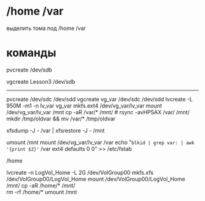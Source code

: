 # /home /var

выделить тома под /home /var

# команды
pvcreate /dev/sdb

vgcreate Lesson3 /dev/sdb

___________________________________
pvcreate /dev/sdc /dev/sdd
vgcreate vg_var /dev/sdc /dev/sdd
lvcreate -L 950M -m1 -n lv_var vg_var
mkfs.ext4 /dev/vg_var/lv_var
mount /dev/vg_var/lv_var /mnt
cp -aR /var/* /mnt/      # rsync -avHPSAX /var/ /mnt/
mkdir /tmp/oldvar && mv /var/* /tmp/oldvar

xfsdump -J - /var | xfsrestore -J - /mnt

umount /mnt 
mount /dev/vg_var/lv_var /var
echo "`blkid | grep var: | awk '{print $2}'` /var ext4 defaults 0 0" >> /etc/fstab


/home

lvcreate -n LogVol_Home -L 2G /dev/VolGroup00
mkfs.xfs /dev/VolGroup00/LogVol_Home
mount /dev/VolGroup00/LogVol_Home /mnt/
cp -aR /home/* /mnt/  
rm -rf /home/*
umount /mnt

